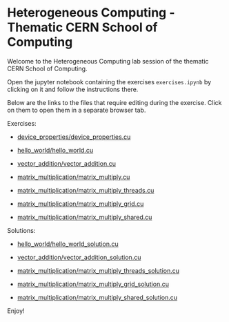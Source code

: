 Heterogeneous Computing - Thematic CERN School of Computing
============

Welcome to the Heterogeneous Computing lab session of the thematic CERN School of Computing.

Open the jupyter notebook containing the exercises `exercises.ipynb` by clicking on it and follow the instructions there.

Below are the links to the files that require editing during the exercise. Click on them to open them in a separate browser tab.

Exercises:

* [device\_properties/device\_properties.cu](device_properties/device_properties.cu)

* [hello\_world/hello\_world.cu](hello_world/hello_world.cu)

* [vector\_addition/vector\_addition.cu](vector_addition/vector_addition.cu)

* [matrix\_multiplication/matrix\_multiply.cu](matrix_multiplication/matrix_multiply.cu)

* [matrix\_multiplication/matrix\_multiply\_threads.cu](matrix_multiplication/matrix_multiply_threads.cu)

* [matrix\_multiplication/matrix\_multiply\_grid.cu](matrix_multiplication/matrix_multiply_grid.cu)

* [matrix\_multiplication/matrix\_multiply\_shared.cu](matrix_multiplication/matrix_multiply_shared.cu)

Solutions:

* [hello\_world/hello\_world\_solution.cu](hello_world/hello_world_solution.cu)

* [vector\_addition/vector\_addition\_solution.cu](vector_addition/vector_addition_solution.cu)

* [matrix\_multiplication/matrix\_multiply\_threads\_solution.cu](matrix_multiplication/matrix_multiply_threads_solution.cu)

* [matrix\_multiplication/matrix\_multiply\_grid\_solution.cu](matrix_multiplication/matrix_multiply_grid_solution.cu)

* [matrix\_multiplication/matrix\_multiply\_shared\_solution.cu](matrix_multiplication/matrix_multiply_shared_solution.cu)

Enjoy!
